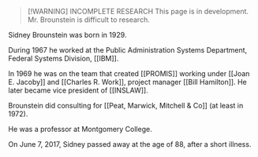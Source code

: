 > [!WARNING] INCOMPLETE RESEARCH
> This page is in development. Mr. Brounstein is difficult to research.

Sidney Brounstein was born in 1929. 

During 1967 he worked at the Public Administration Systems Department, Federal Systems Division, [[IBM]].

In 1969 he was on the team that created [[PROMIS]] working under [[Joan E. Jacoby]] and [[Charles R. Work]], project manager [[Bill Hamilton]]. He later became vice president of [[INSLAW]].

Brounstein did consulting for [[Peat, Marwick, Mitchell & Co]] (at least in 1972).

He was a professor at Montgomery College.

On June 7, 2017, Sidney  passed away at the age of 88, after a short illness. 